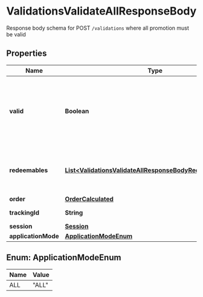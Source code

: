 

# ValidationsValidateAllResponseBody

Response body schema for POST `/validations` where all promotion must be valid

## Properties

| Name | Type | Description | Notes |
|------------ | ------------- | ------------- | -------------|
|**valid** | **Boolean** | The result of the validation. It takes all of the redeemables into account and returns a &#x60;false&#x60; if at least one redeemable is inapplicable. Returns &#x60;true&#x60; if all redeemables are applicable. |  |
|**redeemables** | [**List&lt;ValidationsValidateAllResponseBodyRedeemablesItem&gt;**](ValidationsValidateAllResponseBodyRedeemablesItem.md) | Lists validation results of each redeemable. If a redeemable can be applied, the API returns &#x60;\&quot;status\&quot;: \&quot;APPLICABLE\&quot;&#x60;. |  |
|**order** | [**OrderCalculated**](OrderCalculated.md) |  |  [optional] |
|**trackingId** | **String** | Hashed customer source ID. |  [optional] |
|**session** | [**Session**](Session.md) |  |  [optional] |
|**applicationMode** | [**ApplicationModeEnum**](#ApplicationModeEnum) |  |  |



## Enum: ApplicationModeEnum

| Name | Value |
|---- | -----|
| ALL | &quot;ALL&quot; |



